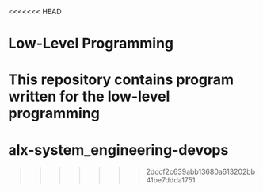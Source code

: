<<<<<<< HEAD
# Low-Level Programming

This repository contains program written for the low-level programming
=======
# alx-system_engineering-devops
>>>>>>> 2dccf2c639abb13680a613202bb41be7ddda1751
